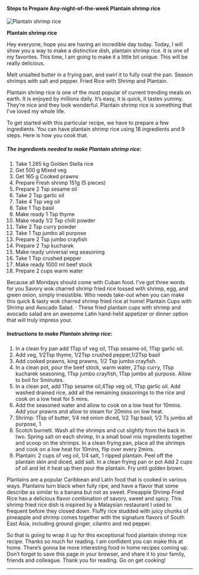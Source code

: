             

#### Steps to Prepare Any-night-of-the-week Plantain shrimp rice

![Plantain shrimp rice](https://img-global.cpcdn.com/recipes/5eeffa45e81e52b4/751x532cq70/plantain-shrimp-rice-recipe-main-photo.jpg)

**Plantain shrimp rice**

Hey everyone, hope you are having an incredible day today. Today, I will show you a way to make a distinctive dish, plantain shrimp rice. It is one of my favorites. This time, I am going to make it a little bit unique. This will be really delicious.

Melt unsalted butter in a frying pan, and swirl it to fully coat the pan. Season shrimps with salt and pepper. Fried Rice with Shrimp and Plantain.

Plantain shrimp rice is one of the most popular of current trending meals on earth. It is enjoyed by millions daily. It’s easy, it is quick, it tastes yummy. They’re nice and they look wonderful. Plantain shrimp rice is something that I’ve loved my whole life.

To get started with this particular recipe, we have to prepare a few ingredients. You can have plantain shrimp rice using 18 ingredients and 9 steps. Here is how you cook that.

##### The ingredients needed to make Plantain shrimp rice:

1.  Take 1.265 kg Golden Stella rice
2.  Get 500 g Mixed veg
3.  Get 165 g Cooked prawns
4.  Prepare Fresh shrimp 151g (5 pieces)
5.  Prepare 2 Tsp sesame oil
6.  Take 2 Tsp garlic oil
7.  Take 4 Tsp veg oil
8.  Take 1 Tsp basil
9.  Make ready 1 Tsp thyme
10.  Make ready 1/2 Tsp chilli powder
11.  Take 2 Tsp curry powder
12.  Take 1 Tsp jumbo all purpose
13.  Prepare 2 Tsp jumbo crayfish
14.  Prepare 2 Tsp kucharek
15.  Make ready universal veg seasoning
16.  Take 1 Tsp crushed pepper
17.  Make ready 1000 ml beef stock
18.  Prepare 2 cups warm water

Because all Mondays should come with Cuban food. I've got three words for you Savory wok charred shrimp fried rice tossed with shrimp, egg, and green onion, simply irresistible. Who needs take-out when you can make this quick & tasty wok charred shrimp fried rice at home! Plantain Cups with Shrimp and Avocado Salad. · These fried plantain cups with shrimp and avocado salad are an awesome Latin hand-held appetizer or dinner option that will truly impress your.

##### Instructions to make Plantain shrimp rice:

1.  In a clean fry pan add 1Tsp of veg oil, 1Tsp sesame oil, 1Tsp garlic oil.
2.  Add veg, 1/2Tsp thyme, 1/2Tsp crushed pepper,1/2Tsp basil
3.  Add cooked prawns, king prawns, 1/2 Tsp jumbo crayfish.
4.  In a clean pot, pour the beef stock, warm water, 2Tsp curry, 1Tsp kucharek seasoning, 1Tsp jumbo crayfish, 1Tsp jumbo all purpose. Allow to boil for 5minutes.
5.  In a clean pot, add 1Tsp sesame oil,4Tsp veg oil, 1Tsp garlic oil. Add washed drained rice, add all the remaining seasonings to the rice and cook on a low heat for 5 mins.
6.  Add the seasoned water and allow to cook on a low heat for 10mins. Add your prawns and allow to steam for 20mins on low heat.
7.  Shrimp: 1Tsp of butter, 1/4 red onion diced, 1/2 Tsp basil, 1/2 Ts jumbo all purpose, 1
8.  Scotch burnett. Wash all the shrimps and cut slightly from the back in two. Spring salt on each shrimp, In a small bowl mix ingredients together and scoop on the shrimps. In a clean frying pan, place all the shrimps and cook on a low heat for 10mins, flip over every 2mins.
9.  Plantain: 2 cups of veg oil, 1/4 salt, 1 ripped plantain. Peel off the plantain skin and diced, add salt. In a clean frying pan or pot Add 2 cups of oil and let it heat up then pour the plantain. Fry until golden brown.

Plantains are a popular Caribbean and Latin food that is cooked in various ways. Plantains turn black when fully ripe, and have a flavor that some describe as similar to a banana but not as sweet. Pineapple Shrimp Fried Rice has a delicious flavor combination of savory, sweet and spicy. This shrimp fried rice dish is inspired by a Malaysian restaurant I used to frequent before they closed down. Fluffy rice studded with juicy chunks of pineapple and shrimp comes together with the signature flavors of South East Asia, including ground ginger, cilantro and red pepper.

So that is going to wrap it up for this exceptional food plantain shrimp rice recipe. Thanks so much for reading. I am confident you can make this at home. There’s gonna be more interesting food in home recipes coming up. Don’t forget to save this page in your browser, and share it to your family, friends and colleague. Thank you for reading. Go on get cooking!

* * *